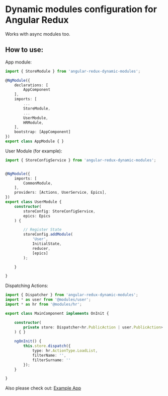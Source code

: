 # Dynamic modules configuration for Angular Redux

Works with async modules too.

## How to use:

App module:

```ts
import { StoreModule } from 'angular-redux-dynamic-modules';

@NgModule({
	declarations: [
		AppComponent
	],
	imports: [
		...
		StoreModule,
		...
		UserModule,
		HRModule,
	],
	bootstrap: [AppComponent]
})
export class AppModule { }

```



User Module (for example):

```ts
import { StoreConfigService } from 'angular-redux-dynamic-modules';


@NgModule({
	imports: [
		CommonModule,
	],
	providers: [Actions, UserService, Epics],
})
export class UserModule {
	constructor(
		storeConfig: StoreConfigService,
		epics: Epics
	) {

		// Register State
		storeConfig.addModule(
			'User',
			InitialState,
			reducer,
			[epics]
		);

	}

}
```


Dispatching Actions:

```ts
import { Dispatcher } from 'angular-redux-dynamic-modules';
import * as user from '@modules/user';
import * as hr from '@modules/hr';

export class MainComponent implements OnInit {

	constructor(
		private store: Dispatcher<hr.PublicAction | user.PublicAction>
	) { }
	
	ngOnInit() {
		this.store.dispatch({
			type: hr.ActionType.LoadList,
			filterName: '',
			filterSurname: ''
		});
	}

}
```


Also please check out: 
[Example App](https://github.com/playerx/angular-redux)
